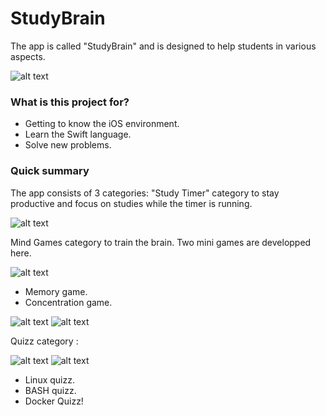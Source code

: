 # StudyBrain

The app is called "StudyBrain" and is designed to help students in various aspects.

![alt text](https://i.imgur.com/tQZJ3xK.png)

### What is this project for? ###
* Getting to know the iOS environment.
* Learn the Swift language.
* Solve new problems. 

### Quick summary ###

The app consists of 3 categories:
"Study Timer" category to stay productive and focus on studies while the timer is running.

![alt text](https://i.imgur.com/6rbW0ei.png)

Mind Games category to train the brain. Two mini games are developped here.

![alt text](https://i.imgur.com/Wo7JXb0.png)

 * Memory game.
 * Concentration game.
 
  ![alt text](https://i.imgur.com/2f8X4gH.png) ![alt text](https://i.imgur.com/LHziNrP.png)

Quizz category :

![alt text](https://i.imgur.com/0TqDuRg.png) ![alt text](https://i.imgur.com/7xSWcpe.png)

 * Linux quizz.
 * BASH quizz.
 * Docker Quizz!
